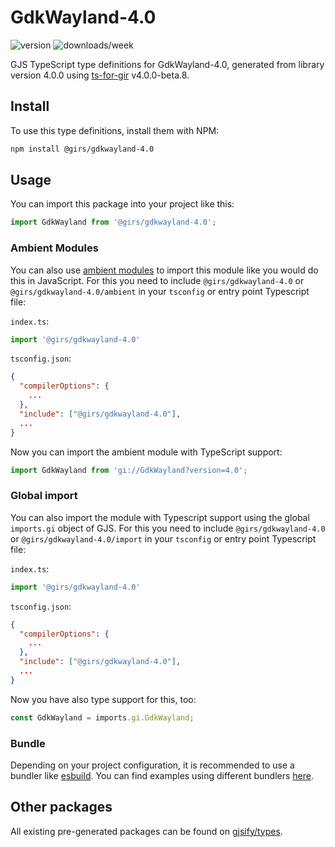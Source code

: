 
# GdkWayland-4.0

![version](https://img.shields.io/npm/v/@girs/gdkwayland-4.0)
![downloads/week](https://img.shields.io/npm/dw/@girs/gdkwayland-4.0)


GJS TypeScript type definitions for GdkWayland-4.0, generated from library version 4.0.0 using [ts-for-gir](https://github.com/gjsify/ts-for-gir) v4.0.0-beta.8.


## Install

To use this type definitions, install them with NPM:
```bash
npm install @girs/gdkwayland-4.0
```

## Usage

You can import this package into your project like this:
```ts
import GdkWayland from '@girs/gdkwayland-4.0';
```

### Ambient Modules

You can also use [ambient modules](https://github.com/gjsify/ts-for-gir/tree/main/packages/cli#ambient-modules) to import this module like you would do this in JavaScript.
For this you need to include `@girs/gdkwayland-4.0` or `@girs/gdkwayland-4.0/ambient` in your `tsconfig` or entry point Typescript file:

`index.ts`:
```ts
import '@girs/gdkwayland-4.0'
```

`tsconfig.json`:
```json
{
  "compilerOptions": {
    ...
  },
  "include": ["@girs/gdkwayland-4.0"],
  ...
}
```

Now you can import the ambient module with TypeScript support: 

```ts
import GdkWayland from 'gi://GdkWayland?version=4.0';
```

### Global import

You can also import the module with Typescript support using the global `imports.gi` object of GJS.
For this you need to include `@girs/gdkwayland-4.0` or `@girs/gdkwayland-4.0/import` in your `tsconfig` or entry point Typescript file:

`index.ts`:
```ts
import '@girs/gdkwayland-4.0'
```

`tsconfig.json`:
```json
{
  "compilerOptions": {
    ...
  },
  "include": ["@girs/gdkwayland-4.0"],
  ...
}
```

Now you have also type support for this, too:

```ts
const GdkWayland = imports.gi.GdkWayland;
```

### Bundle

Depending on your project configuration, it is recommended to use a bundler like [esbuild](https://esbuild.github.io/). You can find examples using different bundlers [here](https://github.com/gjsify/ts-for-gir/tree/main/examples).

## Other packages

All existing pre-generated packages can be found on [gjsify/types](https://github.com/gjsify/types).

